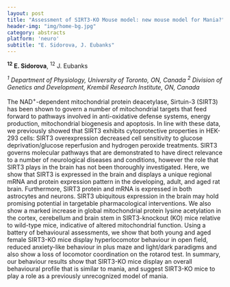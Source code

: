 ```yaml
---
layout: post
title: "Assessment of SIRT3-KO Mouse model: new mouse model for Mania?"
header-img: "img/home-bg.jpg"
category: abstracts
platform: 'neuro'
subtitle: "E. Sidorova, J. Eubanks"
---
```

**<sup>12</sup> E. Sidorova**, <sup>12</sup> J. Eubanks

_<sup>1</sup> Department of Physiology, University of Toronto, ON, Canada
<sup>2</sup> Division of Genetics and Development, Krembil Research Institute,
ON, Canada_

The NAD<sup>+</sup>-dependent mitochondrial protein deacetylase, Sirtuin-3
(SIRT3) has been shown to govern a number of mitochondrial targets that
feed forward to pathways involved in anti-oxidative defense systems,
energy production, mitochondrial biogenesis and apoptosis. In line with
these data, we previously showed that SIRT3 exhibits cytoprotective
properties in HEK-293 cells: SIRT3 overexpression decreased cell
sensitivity to glucose deprivation/glucose reperfusion and hydrogen
peroxide treatments. SIRT3 governs molecular pathways that are
demonstrated to have direct relevance to a number of neurological
diseases and conditions, however the role that SIRT3 plays in the brain
has not been thoroughly investigated. Here, we show that SIRT3 is
expressed in the brain and displays a unique regional mRNA and protein
expression pattern in the developing, adult, and aged rat brain.
Furthermore, SIRT3 protein and mRNA is expressed in both astrocytes and
neurons. SIRT3 ubiquitous expression in the brain may hold promising
potential in targetable pharmacological interventions. We also show a
marked increase in global mitochondrial protein lysine acetylation in
the cortex, cerebellum and brain stem in SIRT3-knockout (KO) mice
relative to wild-type mice, indicative of altered mitochondrial
function. Using a battery of behavioural assessments, we show that both
young and aged female SIRT3-KO mice display hyperlocomotor behaviour in
open field, reduced anxiety-like behaviour in plus maze and light/dark
paradigms and also show a loss of locomotor coordination on the rotarod
test. In summary, our behaviour results show that SIRT3-KO mice display
an overall behavioural profile that is similar to mania, and suggest
SIRT3-KO mice to play a role as a previously unrecognized model of
mania.
